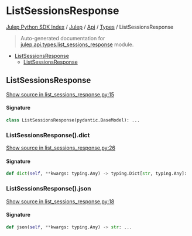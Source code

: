 # ListSessionsResponse

[Julep Python SDK Index](../../../README.md#julep-python-sdk-index) / [Julep](../../index.md#julep) / [Api](../index.md#api) / [Types](./index.md#types) / ListSessionsResponse

> Auto-generated documentation for [julep.api.types.list_sessions_response](../../../../../../../julep/api/types/list_sessions_response.py) module.

- [ListSessionsResponse](#listsessionsresponse)
  - [ListSessionsResponse](#listsessionsresponse-1)

## ListSessionsResponse

[Show source in list_sessions_response.py:15](../../../../../../../julep/api/types/list_sessions_response.py#L15)

#### Signature

```python
class ListSessionsResponse(pydantic.BaseModel): ...
```

### ListSessionsResponse().dict

[Show source in list_sessions_response.py:26](../../../../../../../julep/api/types/list_sessions_response.py#L26)

#### Signature

```python
def dict(self, **kwargs: typing.Any) -> typing.Dict[str, typing.Any]: ...
```

### ListSessionsResponse().json

[Show source in list_sessions_response.py:18](../../../../../../../julep/api/types/list_sessions_response.py#L18)

#### Signature

```python
def json(self, **kwargs: typing.Any) -> str: ...
```